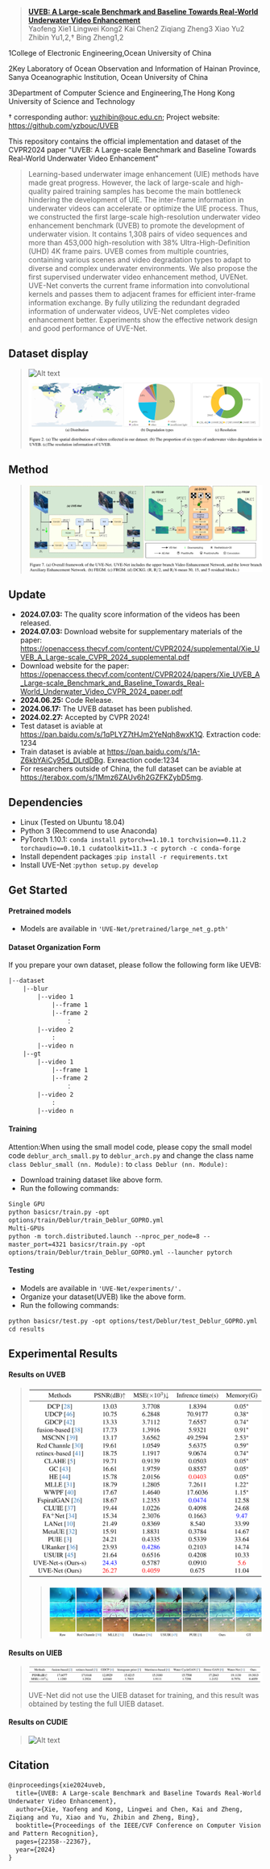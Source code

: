 
> [**UVEB: A Large-scale Benchmark and Baseline Towards Real-World
Underwater Video Enhancement**]()  
> Yaofeng Xie1 Lingwei Kong2 Kai Chen2 Ziqiang Zheng3 Xiao Yu2 Zhibin Yu1,2,† Bing Zheng1,2

1College of Electronic Engineering,Ocean University of China

2Key Laboratory of Ocean Observation and Information of Hainan Province,
Sanya Oceanographic Institution, Ocean University of China

3Department of Computer Science and Engineering,The Hong Kong University of Science and Technology

† corresponding author: yuzhibin@ouc.edu.cn; Project website: https://github.com/yzbouc/UVEB

This repository contains the official implementation and dataset of the CVPR2024 paper "UVEB: A Large-scale Benchmark and Baseline Towards Real-World
Underwater Video Enhancement"


> Learning-based underwater image enhancement (UIE)
methods have made great progress. However, the lack of
large-scale and high-quality paired training samples has
become the main bottleneck hindering the development of
UIE. The inter-frame information in underwater videos can
accelerate or optimize the UIE process. Thus, we constructed the first large-scale high-resolution underwater
video enhancement benchmark (UVEB) to promote the development of underwater vision. It contains 1,308 pairs
of video sequences and more than 453,000 high-resolution
with 38% Ultra-High-Definition (UHD) 4K frame pairs.
UVEB comes from multiple countries, containing various
scenes and video degradation types to adapt to diverse and
complex underwater environments. We also propose the first
supervised underwater video enhancement method, UVENet. UVE-Net converts the current frame information into
convolutional kernels and passes them to adjacent frames
for efficient inter-frame information exchange. By fully utilizing the redundant degraded information of underwater
videos, UVE-Net completes video enhancement better. Experiments show the effective network design and good performance of UVE-Net.

## Dataset display
> ![Alt text](/Pictures/1.png)
> ![Alt text2](/Pictures/2.png)
## Method
> ![Alt text2](/Pictures/8.png)
> 
## Update
- **2024.07.03:** The quality score information of the videos has been released.
- **2024.07.03:** Download website for supplementary materials of the paper: https://openaccess.thecvf.com/content/CVPR2024/supplemental/Xie_UVEB_A_Large-scale_CVPR_2024_supplemental.pdf
- Download website for the paper:  https://openaccess.thecvf.com/content/CVPR2024/papers/Xie_UVEB_A_Large-scale_Benchmark_and_Baseline_Towards_Real-World_Underwater_Video_CVPR_2024_paper.pdf
- **2024.06.25:** Code Release.
- **2024.06.17:** The UVEB dataset has been published. 
- **2024.02.27:** Accepted by CVPR 2024!
- Test dataset is aviable at https://pan.baidu.com/s/1qPLYZ7tHJm2YeNqh8wxK1Q.  Extraction code: 1234
- Train dataset is aviable at https://pan.baidu.com/s/1A-Z6kbYAiCy95d_DLrdDBg. Exreaction code:1234
- For researchers outside of China, the full dataset can be aviable at https://terabox.com/s/1Mmz6ZAUv6h2GZFKZybD5mg.
## Dependencies
- Linux (Tested on Ubuntu 18.04)
- Python 3 (Recommend to use Anaconda)
- PyTorch 1.10.1: ```conda install pytorch==1.10.1 torchvision==0.11.2 torchaudio==0.10.1 cudatoolkit=11.3 -c pytorch -c conda-forge```
- Install dependent packages :```pip install -r requirements.txt```
- Install UVE-Net :```python setup.py develop```
## Get Started
#### Pretrained models
- Models are available in ```'UVE-Net/pretrained/large_net_g.pth'```
#### Dataset Organization Form
If you prepare your own dataset, please follow the following form like UEVB:
```
|--dataset  
    |--blur  
        |--video 1
            |--frame 1
            |--frame 2
                ：  
        |--video 2
            :
        |--video n
    |--gt
        |--video 1
            |--frame 1
            |--frame 2
                ：  
        |--video 2
        	:
        |--video n
```
#### Training
Attention:When using the small model code, please copy the small model code ```deblur_arch_small.py``` to ```deblur_arch.py``` and change the class name ```class Deblur_small (nn. Module):``` to ```class Deblur (nn. Module):```
- Download training dataset like above form.
- Run the following commands:
```
Single GPU
python basicsr/train.py -opt options/train/Deblur/train_Deblur_GOPRO.yml
Multi-GPUs
python -m torch.distributed.launch --nproc_per_node=8 --master_port=4321 basicsr/train.py -opt options/train/Deblur/train_Deblur_GOPRO.yml --launcher pytorch
```
#### Testing
- Models are available in ```'UVE-Net/experiments/'.```
- Organize your dataset(UVEB) like the above form.
- Run the following commands:
```
python basicsr/test.py -opt options/test/Deblur/test_Deblur_GOPRO.yml
cd results
```
## Experimental Results
#### Results on UVEB
> ![Alt text](/Pictures/3.png)
> > ![Alt text](/Pictures/4.png)
#### Results on UIEB
> ![Alt text](/Pictures/5.png)
> 
> UVE-Net did not use the UIEB dataset for training, and this result was obtained by testing the full UIEB dataset.
#### Results on CUDIE
> ![Alt text](/Pictures/6.png)
## Citation
```
@inproceedings{xie2024uveb,
  title={UVEB: A Large-scale Benchmark and Baseline Towards Real-World Underwater Video Enhancement},
  author={Xie, Yaofeng and Kong, Lingwei and Chen, Kai and Zheng, Ziqiang and Yu, Xiao and Yu, Zhibin and Zheng, Bing},
  booktitle={Proceedings of the IEEE/CVF Conference on Computer Vision and Pattern Recognition},
  pages={22358--22367},
  year={2024}
}
```

